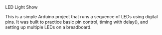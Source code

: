 LED Light Show

This is a simple Arduino project that runs a sequence of LEDs using digital pins. It was built to practice basic pin control, timing with delay(), and setting up multiple LEDs on a breadboard.
